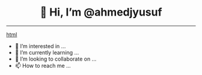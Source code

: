 <h1 align="center">👋 Hi, I’m @ahmedjyusuf</h1>
<hr>
<a href='#'>html</a>

- 👀 I’m interested in ...
- 🌱 I’m currently learning ...
- 💞️ I’m looking to collaborate on ...
- 📫 How to reach me ...

<!---
ahmedjyusuf/ahmedjyusuf is a ✨ special ✨ repository because its `README.md` (this file) appears on your GitHub profile.
You can click the Preview link to take a look at your changes.
--->
